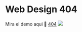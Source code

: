 # Web Design 404
Mira el demo aqui 🎉 [404](http://https://pages-404.netlify.app/ "404")
[![](https://i.postimg.cc/SK6JgSvx/screencapture-pages-404-netlify-app-2022-08-23-15-39-04.png)](https://pages-404.netlify.app/)
